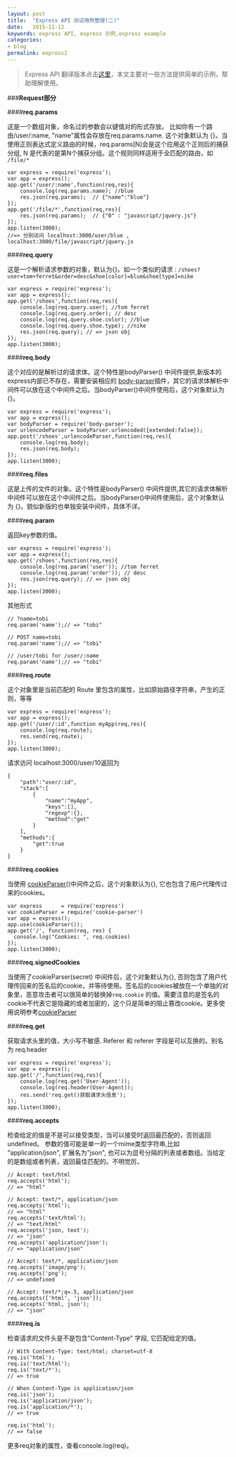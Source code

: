 ```yaml
---
layout: post
title:  "Express API 测试用例整理(二)"
date:   2015-11-12
keywords: express API, express 示例,express example
categories:
- blog
permalink: express2
---
```


> Express API 翻译版本点击[这里](http://expressjs.jser.us/api.html)，本文主要对一些方法提供简单的示例，帮助理解使用。

###**Request部分**


####**req.params**

这是一个数组对象，命名过的参数会以键值对的形式存放。 比如你有一个路由/user/:name, "name"属性会存放在req.params.name. 这个对象默认为 {}。当使用正则表达式定义路由的时候，req.params[N]会是这个应用这个正则后的捕获分组, N 是代表的是第N个捕获分组。这个规则同样适用于全匹配的路由，如 `/file/*`


	var express = require('express');
	var app = express();
	app.get('/user/:name',function(req,res){
		console.log(req.params.name); //blue
		res.json(req.params);  // {"name":"blue"}
	});
	app.get('/file/*',function(req,res){
		res.json(req.params);  // {"0" : "javascript/jquery.js"}
	});
	app.listen(3000);
	//=> 分别访问 localhost:3000/user/blue , localhost:3000/file/javascript/jquery.js
	


####**req.query**

这是一个解析请求参数的对象，默认为{}。如一个类似的请求 : `/shoes?user=tom+ferret&order=desc&shoe[color]=blue&shoe[type]=nike`


	var express = require('express');
	var app = express();
	app.get('/shoes',function(req,res){
		console.log(req.query.user); //tom ferret
		console.log(req.query.order); // desc
		console.log(req.query.shoe.color); //blue
		console.log(req.query.shoe.type); //nike
		res.json(req.query); // => json obj
	});
	app.listen(3000);


####**req.body**

这个对应的是解析过的请求体。这个特性是bodyParser() 中间件提供,新版本的express内部已不存在，需要安装相应的 [body-parser](https://github.com/expressjs/body-parser)插件，其它的请求体解析中间件可以放在这个中间件之后。当bodyParser()中间件使用后，这个对象默认为 {}。

	var express = require('express');
	var app = express();
	var bodyParser = require('body-parser');
	var urlencodeParser = bodyParser.urlencoded({extended:false});
	app.post('/shoes',urlencodeParser,function(req,res){
		console.log(req.body);
		res.json(req.body);
	});
	app.listen(3000);


####**req.files**

这是上传的文件的对象。这个特性是bodyParser() 中间件提供,其它的请求体解析中间件可以放在这个中间件之后。当bodyParser()中间件使用后，这个对象默认为 {}。貌似新版的也单独安装中间件，具体不详。


####**req.param**

返回key参数的值。

	var express = require('express');
	var app = express();
	app.get('/shoes',function(req,res){
		console.log(req.param('user')); //tom ferret
		console.log(req.param('order')); // desc
		res.json(req.query); // => json obj
	});
	app.listen(3000);

其他形式

	// ?name=tobi
	req.param('name');// => "tobi"
	
	// POST name=tobi
	req.param('name');// => "tobi"
	
	// /user/tobi for /user/:name 
	req.param('name');// => "tobi"


####**req.route**

这个对象里是当前匹配的 Route 里包含的属性，比如原始路径字符串，产生的正则，等等

	var express = require('express');
	var app = express();
	app.get('/user/:id',function myApp(req,res){
		console.log(req.route);
		res.send(req.route);
	});
	app.listen(3000);

请求访问 localhost:3000/user/10返回为

	{
		"path":"user/:id",
		"stack":[
			{
				"name":"myApp",
				"keys":[],
				"regexp":{},
				"method":"get"
			}
		],
		"methods":{
			"get":true
		}
	}



####**req.cookies**


当使用 [cookieParser()](https://github.com/expressjs/cookie-parser)中间件之后，这个对象默认为{}, 它也包含了用户代理传过来的cookies。

	var express      = require('express')
	var cookieParser = require('cookie-parser')
	var app = express();
	app.use(cookieParser());
	app.get('/', function(req, res) {
	  console.log("Cookies: ", req.cookies)
	});
	app.listen(3000);


####**req.signedCookies**

当使用了cookieParser(secret) 中间件后，这个对象默认为{}, 否则包含了用户代理传回来的签名后的cookie，并等待使用。签名后的cookies被放在一个单独的对象里，恶意攻击者可以很简单的替换掉`req.cookie` 的值。需要注意的是签名的cookie不代表它是隐藏的或者加密的，这个只是简单的阻止篡改cookie。更多使用说明参考[cookieParser](https://github.com/expressjs/cookie-parser)




####**req.get**

获取请求头里的值，大小写不敏感. Referer 和 referer 字段是可以互换的。别名为 req.header

	var express = require('express');
	var app = express();
	app.get('/',function(req,res){
		console.log(req.get('User-Agent'));
		console.log(req.header(User-Agent));
		res.send('req.get()获取请求头信息');
	});
	app.listen(3000);


####**req.accepts**

检查给定的值是不是可以接受类型，当可以接受时返回最匹配的，否则返回undefined。 
参数的值可能是单一的一个mime类型字符串,比如 "application/json", 扩展名为"json", 也可以为逗号分隔的列表或者数组。当给定的是数组或者列表，返回最佳匹配的。不明觉厉。


	// Accept: text/html
	req.accepts('html');
	// => "html"
	
	// Accept: text/*, application/json
	req.accepts('html');
	// => "html"
	req.accepts('text/html');
	// => "text/html"
	req.accepts('json, text');
	// => "json"
	req.accepts('application/json');
	// => "application/json"
	
	// Accept: text/*, application/json
	req.accepts('image/png');
	req.accepts('png');
	// => undefined
	
	// Accept: text/*;q=.5, application/json
	req.accepts(['html', 'json']);
	req.accepts('html, json');
	// => "json"



####**req.is**

检查请求的文件头是不是包含"Content-Type" 字段, 它匹配给定的值。

	// With Content-Type: text/html; charset=utf-8
	req.is('html');
	req.is('text/html');
	req.is('text/*');
	// => true
	
	// When Content-Type is application/json
	req.is('json');
	req.is('application/json');
	req.is('application/*');
	// => true
	
	req.is('html');
	// => false


更多req对象的属性，查看console.log(req)。
